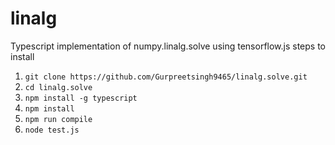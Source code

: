 # linalg
Typescript implementation of numpy.linalg.solve using tensorflow.js
steps to install
1. `git clone https://github.com/Gurpreetsingh9465/linalg.solve.git`
2. `cd linalg.solve`
3. `npm install -g typescript`
4. `npm install`
5. `npm run compile`
6. `node test.js`
